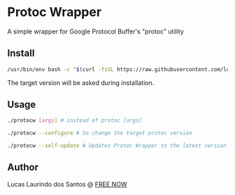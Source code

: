 # Protoc Wrapper

A simple wrapper for Google Protocol Buffer's "protoc" utility

## Install

```bash
/usr/bin/env bash -c "$(curl -fsSL https://raw.githubusercontent.com/lucasls/protoc-wrapper/master/install.sh)"
```

The target version will be asked during installation.

## Usage

```bash
./protocw [args] # instead of protoc [args]
```

```bash
./protocw --configure # So change the target protoc version
```

```bash
./protocw --self-update # Updates Protoc Wrapper to the latest version
```

## Author

Lucas Laurindo dos Santos @ [FREE NOW](https://free-now.com/)